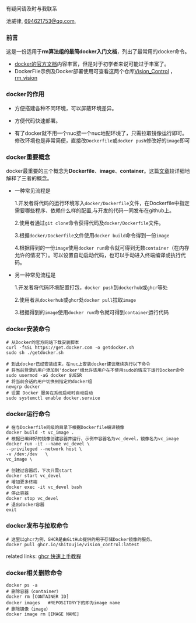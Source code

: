 有疑问请及时与我联系

池威律, 694621753@qq.com,

### 前言

这是一份适用于**rm算法组的最简docker入门文档**，列出了最常用的docker命令。

- [docker的官方文档](https://docs.docker.com/guides/get-started/)内容丰富，但是对于初学者来说可能过于丰富了。
- DockerFile示例及Docker部署使用可查看这两个仓库[Vision_Control](https://github.com/IRobot-Algorithm/Vision_Control) ， [rm_vision](https://gitlab.com/rm_vision/rm_vision)



### docker的作用

- 方便搭建各种不同环境，可以屏蔽环境差异。

- 方便代码快速部署。

- 有了docker就不用一个nuc接一个nuc地配环境了，只需拉取镜像运行即可。修改环境也是非常简便，直接改`Dockerfile`或`docker push`修改好的`image`即可



### docker重要概念

docker最重要的三个概念为**Dockerfile**、**image**、**container**。这篇[文章]( https://zhuanlan.zhihu.com/p/187505981)较详细地解释了三者的概念。

- 一种常见流程是

  1.开发者将代码的运行环境写入`docker/Dockerfile`文件，在Dockerfile中指定需要哪些程序、依赖什么样的配置,与开发的代码一同发布在github上。
  
  2.使用者通过`git clone`命令获得代码及`docker/Dockerfile`文件。
  
  3.根据`docker/Dockerfile`文件使用`docker build`命令得到一份`image`
  
  4.根据得到的一份`image`使用`docker run`命令就可得到无数`container`（在内存允许的情况下）。可以设置自动启动代码，也可以手动进入终端编译或执行代码。

- 另一种常见流程是

  1.开发者将代码环境配置打包，`docker push`到`dockerhub`或`ghcr`等处
  
  2.使用者从`dockerhub`或`ghcr`处`docker pull`拉取`image`
  
  3.根据得到的`image`使用`docker run`命令就可得到`container`运行代码





### docker安装命令

``` 
# 从Docker的官方网站下载安装脚本
curl -fsSL https://get.docker.com -o getdocker.sh
sudo sh ./getdocker.sh

# 到此docker已经安装结束，在nuc上安装docker建议继续执行以下命令
# 将当前登录的用户添加到'docker'组允许该用户在不使用sudo的情况下运行Docker命令
sudo usermod -aG docker $UESR
# 将当前会话的用户切换到指定的docker组
newgrp docker
# 设置 Docker 服务在系统启动时自动启动
sudo systemctl enable docker.service
```



### docker运行命令

``` 
# 在与Dockerfile同级的目录下根据Dockerfile编译镜像
docker build -t vc_image .
# 根据已编译好的镜像创建容器并运行，示例中容器名为vc_devel，镜像名为vc_image
docker run -it --name vc_devel \
--privileged --network host \
-v /dev:/dev   \
vc_image \

# 创建过容器后，下次只需start
docker start vc_devel
# 增加更多终端
docker exec -it vc_devel bash
# 停止容器
docker stop vc_devel
# 退出docker容器
exit

```



### docker发布与拉取命令

``` 
# 这里以ghcr为例，GHCR是由GitHub提供的用于存储Docker镜像的服务。
docker pull ghcr.io/shitoujie/vision_control:latest
```


related links: [ghcr 快速上手教程](https://blog.csdn.net/easylife206/article/details/108480444?ops_request_misc=%257B%2522request%255Fid%2522%253A%2522170424990016800188531527%2522%252C%2522scm%2522%253A%252220140713.130102334..%2522%257D&request_id=170424990016800188531527&biz_id=0&utm_medium=distribute.pc_search_result.none-task-blog-2~all~sobaiduend~default-1-108480444-null-null.142^v99^pc_search_result_base4&utm_term=github%20ghcr&spm=1018.2226.3001.4187)



### docker相关删除命令

``` 
docker ps -a
# 删除容器（container）
docker rm [CONTAINER ID]
docker images 	#REPOSITORY下的即为image name
# 删除镜像（image）
docker image rm [IMAGE NAME] 
```



